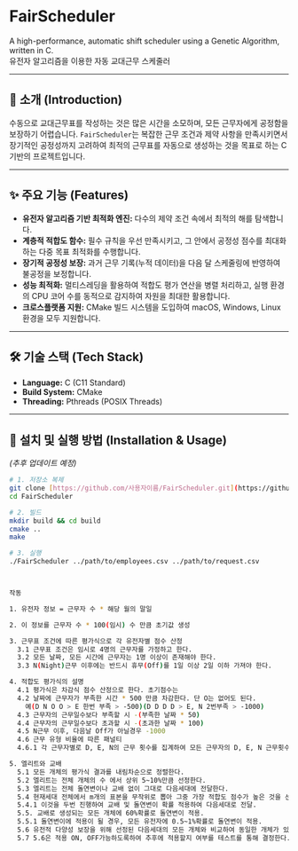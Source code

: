# FairScheduler

A high-performance, automatic shift scheduler using a Genetic Algorithm, written in C.
<br>
유전자 알고리즘을 이용한 자동 교대근무 스케줄러

---

## 📖 소개 (Introduction)

수동으로 교대근무표를 작성하는 것은 많은 시간을 소모하며, 모든 근무자에게 공정함을 보장하기 어렵습니다. `FairScheduler`는 복잡한 근무 조건과 제약 사항을 만족시키면서 장기적인 공정성까지 고려하여 최적의 근무표를 자동으로 생성하는 것을 목표로 하는 C 기반의 프로젝트입니다.

---

## ✨ 주요 기능 (Features)

- **유전자 알고리즘 기반 최적화 엔진:** 다수의 제약 조건 속에서 최적의 해를 탐색합니다.
- **계층적 적합도 함수:** 필수 규칙을 우선 만족시키고, 그 안에서 공정성 점수를 최대화하는 다중 목표 최적화를 수행합니다.
- **장기적 공정성 보장:** 과거 근무 기록(누적 데이터)을 다음 달 스케줄링에 반영하여 불공정을 보정합니다.
- **성능 최적화:** 멀티스레딩을 활용하여 적합도 평가 연산을 병렬 처리하고, 실행 환경의 CPU 코어 수를 동적으로 감지하여 자원을 최대한 활용합니다.
- **크로스플랫폼 지원:** CMake 빌드 시스템을 도입하여 macOS, Windows, Linux 환경을 모두 지원합니다.

---

## 🛠️ 기술 스택 (Tech Stack)

- **Language:** C (C11 Standard)
- **Build System:** CMake
- **Threading:** Pthreads (POSIX Threads)

---

## 🚀 설치 및 실행 방법 (Installation & Usage)

*(추후 업데이트 예정)*

```bash
# 1. 저장소 복제
git clone [https://github.com/사용자이름/FairScheduler.git](https://github.com/사용자이름/FairScheduler.git)
cd FairScheduler

# 2. 빌드
mkdir build && cd build
cmake ..
make

# 3. 실행
./FairScheduler ../path/to/employees.csv ../path/to/request.csv



작동

1. 유전자 정보 = 근무자 수 * 해당 월의 말일

2. 이 정보를 근무자 수 * 100(임시) 수 만큼 초기값 생성

3. 근무표 조건에 따른 평가식으로 각 유전자별 점수 산정
  3.1 근무표 조건은 임시로 4명의 근무자를 가정하고 한다.
  3.2 모든 날짜, 모든 시간에 근무자는 1명 이상이 존재해야 한다.
  3.3 N(Night)근무 이후에는 반드시 휴무(Off)를 1일 이상 2일 이하 가져야 한다.

4. 적합도 평가식의 설명
  4.1 평가식은 차감식 점수 산정으로 한다. 초기점수는 
  4.2 날짜에 근무자가 부족한 시간 * 500 만큼 차감한다. 단 O는 없어도 된다. 
    예(D N O O > E 한번 부족 > -500)(D D D D > E, N 2번부족 > -1000)
  4.3 근무자의 근무일수보다 부족할 시 -(부족한 날짜 * 50)
  4.4 근무자의 근무일수보다 초과할 시 -(초과한 날짜 * 100)
  4.5 N근무 이후, 다음날 Off가 아닐경우 -1000
  4.6 근무 유형 비율에 따른 패널티
  4.6.1 각 근무자별로 D, E, N의 근무 횟수를 집계하여 모든 근무자의 D, E, N 근무횟수가 비슷할 수록 점수를 +, 차이가 클 수록 -점수를 부과. 예) -(표준편차 * 20)

5. 엘리트와 교배
  5.1 모든 개체의 평가식 결과를 내림차순으로 정렬한다.
  5.2 엘리트는 전체 개체의 수 에서 상위 5~10%만큼 선정한다.
  5.3 엘리트는 전체 돌연변이나 교배 없이 그대로 다음세대에 전달한다.
  5.4 현재세대 전체에서 m개의 표본을 무작위로 뽑아 그중 가장 적합도 점수가 높은 것을 선정.
  5.4.1 이것을 두번 진행하여 교배 및 돌연변이 확률 적용하여 다음세대로 전달.
  5.5. 교배로 생성되는 모든 개체에 60%확률로 돌연변이 적용.
  5.5.1 돌연변이에 적용이 될 경우, 모든 유전자에 0.5~1%확률로 돌연변이 적용.
  5.6 유전적 다양성 보장을 위해 선정된 다음세대의 모든 개체와 비교하여 동일한 개체가 있을 경우, 이것을 폐기하고 5.4로 돌아간다.
  5.7 5.6은 적용 ON, OFF가능하도록하여 추후에 적용할지 여부를 테스트를 통해 결정한다.